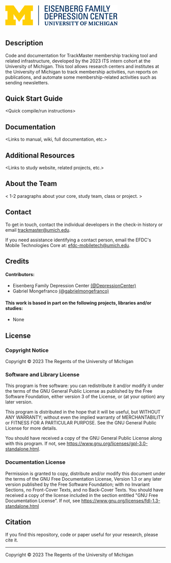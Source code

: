 ![Depression Center Logo](https://github.com/DepressionCenter/.github/blob/main/images/EFDCLogo_375w.png "depressioncenter.org")

# <Repository Title>

## Description
Code and documentation for TrackMaster membership tracking tool and related infrastructure, developed by the 2023 ITS intern cohort at the University of Michigan. This tool allows research centers and institutes at the University of Michigan to track membership activities, run reports on publications, and automate some membership-related activities such as sending newsletters.



## Quick Start Guide
<Quick compile/run instructions>



## Documentation
<Links to manual, wiki, full documentation, etc.>


## Additional Resources
<Links to study website, related projects, etc.>



## About the Team
< 1-2 paragraphs about your core, study team, class or project. >



## Contact
To get in touch, contact the individual developers in the check-in history or email trackmaster@umich.edu.

If you need assistance identifying a contact person, email the EFDC's Mobile Technologies Core at: efdc-mobiletech@umich.edu.



## Credits
#### Contributors:
+ Eisenberg Family Depression Center [(@DepressionCenter)](https://github.com/DepressionCenter/)
+ Gabriel Mongefranco [(@gabrielmongefranco)](https://github.com/gabrielmongefranco)



#### This work is based in part on the following projects, libraries and/or studies:
+ None



## License
### Copyright Notice
Copyright © 2023 The Regents of the University of Michigan


### Software and Library License
This program is free software: you can redistribute it and/or modify it under the terms of the GNU General Public License as published by the Free Software Foundation, either version 3 of the License, or (at your option) any later version.

This program is distributed in the hope that it will be useful, but WITHOUT ANY WARRANTY; without even the implied warranty of MERCHANTABILITY or FITNESS FOR A PARTICULAR PURPOSE. See the GNU General Public License for more details.

You should have received a copy of the GNU General Public License along with this program. If not, see <https://www.gnu.org/licenses/gpl-3.0-standalone.html>.


### Documentation License
Permission is granted to copy, distribute and/or modify this document 
under the terms of the GNU Free Documentation License, Version 1.3 
or any later version published by the Free Software Foundation; 
with no Invariant Sections, no Front-Cover Texts, and no Back-Cover Texts. 
You should have received a copy of the license included in the section entitled "GNU 
Free Documentation License". If not, see <https://www.gnu.org/licenses/fdl-1.3-standalone.html>



## Citation
If you find this repository, code or paper useful for your research, please cite it.

----

Copyright © 2023 The Regents of the University of Michigan

